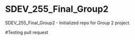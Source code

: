 # SDEV_255_Final_Group2
SDEV_255_Final_Group2 - Initialized repo for Group 2 project. 

#Testing pull request
